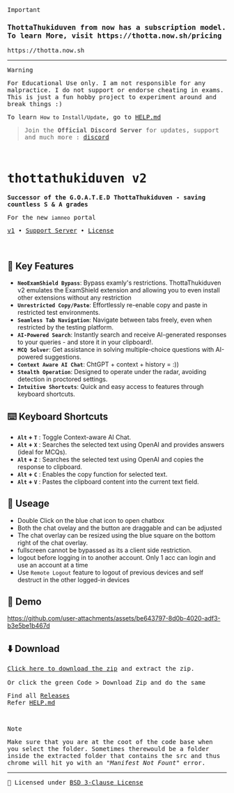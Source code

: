 <samp>
     
> [!IMPORTANT] 
> <h3> ThottaThukiduven from now has a subscription model. <br> To learn More, visit https://thotta.now.sh/pricing </h3>
> https://thotta.now.sh

---


> [!WARNING]
> For Educational Use only. I am not responsible for any malpractice. I do not support or endorse cheating in exams. This is just a fun hobby project to experiment around and break things :)
> 
> To learn `How to Install/Update`, go to [HELP.md](./HELP.md)


> Join the **Official Discord Server** for updates, support and much more : [discord](https://discord.gg/H8bBhKGrfT)

</samp>
<br />

<samp>
    <h1>thottathukiduven v2</h1>
    <strong>Successor of the G.O.A.T.E.D <kbd>ThottaThukiduven</kbd> -  saving countless S & A grades</strong><br />
    
  For the new `iamneo` portal

<p>
  <a href="https://github.com/sr2echa/ThottaThukiduven/#your-ultimate-extension-to-regain-your-browser-freedom-and-become-limitless--">v1</a>
  •
  <a href="https://discord.gg/H8bBhKGrfT">Support Server</a>
  •
  <a href="LICENSE">License</a>
</p>

</samp>

<br>



  
## 🌟 Key Features

- **`NeoExamShield Bypass`**: Bypass examly's restrictions. ThottaThukiduven v2 emulates the ExamShield extension and allowing you to even install other extensions without any restriction
- **`Unrestricted Copy/Paste`**: Effortlessly re-enable copy and paste in restricted test environments.
- **`Seamless Tab Navigation`**: Navigate between tabs freely, even when restricted by the testing platform.
- **`AI-Powered Search`**: Instantly search and receive AI-generated responses to your queries - and store it in your clipboard!.
- **`MCQ Solver`**: Get assistance in solving multiple-choice questions with AI-powered suggestions.
- **`Context Aware AI Chat`**: ChtGPT + context + history = :))
- **`Stealth Operation`**: Designed to operate under the radar, avoiding detection in proctored settings.
- **`Intuitive Shortcuts`**: Quick and easy access to features through keyboard shortcuts.
 

## ⌨️ Keyboard Shortcuts

 - **`Alt` + `T`** : Toggle Context-aware AI Chat.
 - **`Alt` + `X`** : Searches the selected text using OpenAI and provides answers (ideal for MCQs).
 - **`Alt` + `Z`** : Searches the selected text using OpenAI and copies the response to clipboard.
 - **`Alt` + `C`** : Enables the copy function for selected text.
 - **`Alt` + `V`** : Pastes the clipboard content into the current text field.

## 🎠 Useage

- Double Click on the blue chat icon to open chatbox
- Both the chat ovelay and the button are draggable and can be adjusted
- The chat overlay can be resized using the blue square on the bottom right of the chat overlay.
- fullscreen cannot be bypassed as its a client side restriction.
- logout before logging in to another account. Only 1 acc can login and use an account at a time
- Use `Remote Logout` feature to logout of previous devices and self destruct in the other logged-in devices 

## 🚀 Demo

https://github.com/user-attachments/assets/be643797-8d0b-4020-adf3-b3e5be1b467d


## ⬇️ Download

<samp> 

[Click here to download the zip](https://github.com/sr2echa/thottathukiduven-v2/releases/download/2.0.4/thottathukiduven-v2.0.4.zip) and extract the zip.  <br><br>
Or click the green <kbd> Code </kbd> > <kbd> Download Zip </kbd> and do the same

    
Find all [Releases](https://github.com/sr2echa/thottathukiduven-v2/releases/latest) <br>
Refer [HELP.md](https://github.com/sr2echa/thottathukiduven-v2/blob/main/HELP.md) <br>

<br>
</samp>
<samp>
  
> [!NOTE]
> Make sure that you are at the coot of the code base when you select the folder. Sometimes therewould be a folder inside the extracted folder that contains the src and thus chrome will hit yo with an _"Manifest Not Fount"_ error.

</samp>

---
<samp>
    
📜 Licensed under [BSD 3-Clause License](LICENSE) 
</samp>
